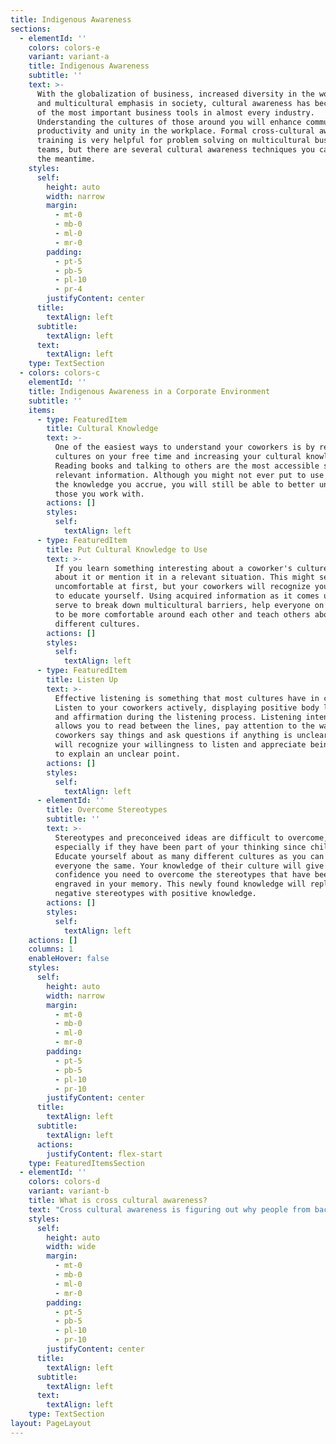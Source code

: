 ```yaml
---
title: Indigenous Awareness
sections:
  - elementId: ''
    colors: colors-e
    variant: variant-a
    title: Indigenous Awareness
    subtitle: ''
    text: >-
      With the globalization of business, increased diversity in the workplace
      and multicultural emphasis in society, cultural awareness has become one
      of the most important business tools in almost every industry.
      Understanding the cultures of those around you will enhance communication,
      productivity and unity in the workplace. Formal cross-cultural awareness
      training is very helpful for problem solving on multicultural business
      teams, but there are several cultural awareness techniques you can use in
      the meantime.
    styles:
      self:
        height: auto
        width: narrow
        margin:
          - mt-0
          - mb-0
          - ml-0
          - mr-0
        padding:
          - pt-5
          - pb-5
          - pl-10
          - pr-4
        justifyContent: center
      title:
        textAlign: left
      subtitle:
        textAlign: left
      text:
        textAlign: left
    type: TextSection
  - colors: colors-c
    elementId: ''
    title: Indigenous Awareness in a Corporate Environment
    subtitle: ''
    items:
      - type: FeaturedItem
        title: Cultural Knowledge
        text: >-
          One of the easiest ways to understand your coworkers is by researching
          cultures on your free time and increasing your cultural knowledge.
          Reading books and talking to others are the most accessible sources of
          relevant information. Although you might not ever put to use most of
          the knowledge you accrue, you will still be able to better understand
          those you work with.
        actions: []
        styles:
          self:
            textAlign: left
      - type: FeaturedItem
        title: Put Cultural Knowledge to Use
        text: >-
          If you learn something interesting about a coworker's culture, ask
          about it or mention it in a relevant situation. This might seem
          uncomfortable at first, but your coworkers will recognize your effort
          to educate yourself. Using acquired information as it comes up will
          serve to break down multicultural barriers, help everyone on your team
          to be more comfortable around each other and teach others about
          different cultures.
        actions: []
        styles:
          self:
            textAlign: left
      - type: FeaturedItem
        title: Listen Up
        text: >-
          Effective listening is something that most cultures have in common.
          Listen to your coworkers actively, displaying positive body language
          and affirmation during the listening process. Listening intently
          allows you to read between the lines, pay attention to the way your
          coworkers say things and ask questions if anything is unclear. They
          will recognize your willingness to listen and appreciate being asked
          to explain an unclear point.
        actions: []
        styles:
          self:
            textAlign: left
      - elementId: ''
        title: Overcome Stereotypes
        subtitle: ''
        text: >-
          Stereotypes and preconceived ideas are difficult to overcome,
          especially if they have been part of your thinking since childhood.
          Educate yourself about as many different cultures as you can and treat
          everyone the same. Your knowledge of their culture will give you the
          confidence you need to overcome the stereotypes that have been
          engraved in your memory. This newly found knowledge will replace your
          negative stereotypes with positive knowledge.
        actions: []
        styles:
          self:
            textAlign: left
    actions: []
    columns: 1
    enableHover: false
    styles:
      self:
        height: auto
        width: narrow
        margin:
          - mt-0
          - mb-0
          - ml-0
          - mr-0
        padding:
          - pt-5
          - pb-5
          - pl-10
          - pr-10
        justifyContent: center
      title:
        textAlign: left
      subtitle:
        textAlign: left
      actions:
        justifyContent: flex-start
    type: FeaturedItemsSection
  - elementId: ''
    colors: colors-d
    variant: variant-b
    title: What is cross cultural awareness?
    text: "Cross cultural awareness is figuring out why people from backgrounds that differ from our own act the way they do and using that information to have better relationships with those them. It will help you predict how people who come from different backgrounds will act, speak, think, make decisions and perceive the world.\n\nIt is important to note that this does not mean endorsing stereotypes or pigeonholing people into categories. It is about being open-minded and willing to understand others for who they are.\n\n## *Who needs cross cultural awareness?*\n\nAnyone who deals with people from different\ncultures needs\_cross cultural awareness. Canada is one of the most\nmulti-cultural nations in the world. We need it on a daily basis - in business,\nwhen\_[shopping](http://www.city-choices.com/newyork-city-guide/placecategory/shopping-in-newyork-ny/), when socializing - in just about any\nsituation when we interact with others.\n"
    styles:
      self:
        height: auto
        width: wide
        margin:
          - mt-0
          - mb-0
          - ml-0
          - mr-0
        padding:
          - pt-5
          - pb-5
          - pl-10
          - pr-10
        justifyContent: center
      title:
        textAlign: left
      subtitle:
        textAlign: left
      text:
        textAlign: left
    type: TextSection
layout: PageLayout
---
```

